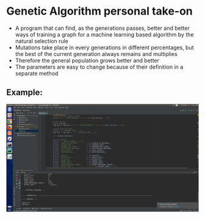 # Genetic Algorithm personal take-on

* A program that can find, as the generations passes, better and better ways of training a graph for a machine learning based algorithm by the natural selection rule
* Mutations take place in every generations in different percentages, but the best of the current generation always remains and multiplies
* Therefore the general population grows better and better
* The parameters are easy to change because of their definition in a separate method

## Example:
![alt text](https://github.com/andrei-voia/genetic_algorithm_personal_take_on/blob/master/Screenshot_from_2019-04-17_14-42-26.png "Parameters example")
